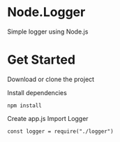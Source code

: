 # Node.Logger
Simple logger using Node.js

# Get Started
Download or clone the project

Install dependencies
```
npm install

```
Create app.js
Import Logger
```
const logger = require("./logger")
```
